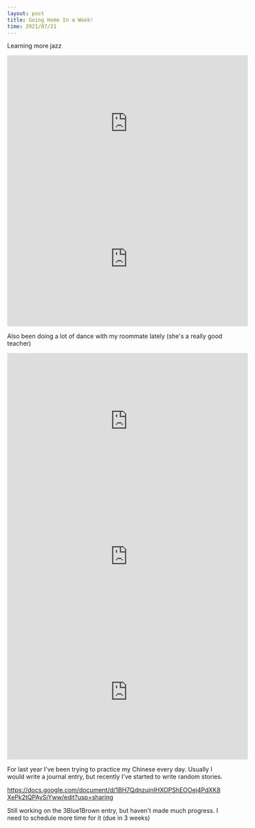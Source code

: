 ```yaml
---
layout: post
title: Going Home In a Week!
time: 2021/07/21
---
```


Learning more jazz

<iframe width="560" height="315" src="https://www.youtube.com/embed/FdtNJJGf0fE" title="YouTube video player" frameborder="0" allow="accelerometer; autoplay; clipboard-write; encrypted-media; gyroscope; picture-in-picture" allowfullscreen></iframe>

<iframe width="560" height="315" src="https://www.youtube.com/embed/zLxNZEufmGc" title="YouTube video player" frameborder="0" allow="accelerometer; autoplay; clipboard-write; encrypted-media; gyroscope; picture-in-picture" allowfullscreen></iframe>

Also been doing a lot of dance with my roommate lately (she's a really good teacher)

<iframe width="560" height="315" src="https://www.youtube.com/embed/VJHVJTlaIZc" title="YouTube video player" frameborder="0" allow="accelerometer; autoplay; clipboard-write; encrypted-media; gyroscope; picture-in-picture" allowfullscreen></iframe>

<iframe width="560" height="315" src="https://www.youtube.com/embed/qao9QBnS8WE" title="YouTube video player" frameborder="0" allow="accelerometer; autoplay; clipboard-write; encrypted-media; gyroscope; picture-in-picture" allowfullscreen></iframe>

<iframe width="560" height="315" src="https://www.youtube.com/embed/8CXlPQWssAY" title="YouTube video player" frameborder="0" allow="accelerometer; autoplay; clipboard-write; encrypted-media; gyroscope; picture-in-picture" allowfullscreen></iframe>


For last year I've been trying to practice my Chinese every day. Usually I would write a journal entry, but recently I've started to write random stories. 

https://docs.google.com/document/d/1BH7QdnzujnIHXOPShEOOej4PdXK8XePk2tQPAySjYww/edit?usp=sharing


Still working on the 3Blue1Brown entry, but haven't made much progress. I need to schedule more time for it (due in 3 weeks)